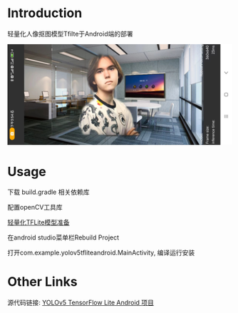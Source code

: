 # Introduction
轻量化人像抠图模型Tfilte于Android端的部署

![人像抠图示例](https://github.com/xiaoboluo6/Portrait_Matting_tflite_Android/blob/master/Renderings/picture1.jpg)


# Usage
下载 build.gradle 相关依赖库  

配置openCV工具库

[轻量化TFLite模型准备](https://github.com/xiaoboluo6/Portrait_Matting_tflite_Android/blob/master/app/src/main/assets/readme.md)

在android studio菜单栏Rebuild Project  

打开com.example.yolov5tfliteandroid.MainActivity, 编译运行安装  


# Other Links
源代码链接: [YOLOv5 TensorFlow Lite Android 项目](https://github.com/yyccR/yolov5-tflite-android)
